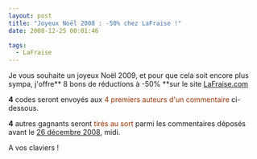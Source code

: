 ```yaml
---
layout: post
title: "Joyeux Noël 2008 : -50% chez LaFraise !"
date: 2008-12-25 00:01:46

tags:
  - LaFraise
---
```


Je vous souhaite un joyeux Noël 2009, et pour que cela soit encore plus sympa, j'offre** 8 bons de réductions à -50% **sur le site [LaFraise.com](https://www.lafraise.com/)

<!-- more -->

**4** codes seront envoyés aux <span style="color: #993300">4 premiers auteurs d'un commentaire</span> ci-dessous.

**4** autres gagnants seront <span style="color: #993300">tirés au sort</span> parmi les commentaires déposés avant le <span style="text-decoration: underline">26 décembre 2008</span>, midi.

A vos claviers&nbsp;!